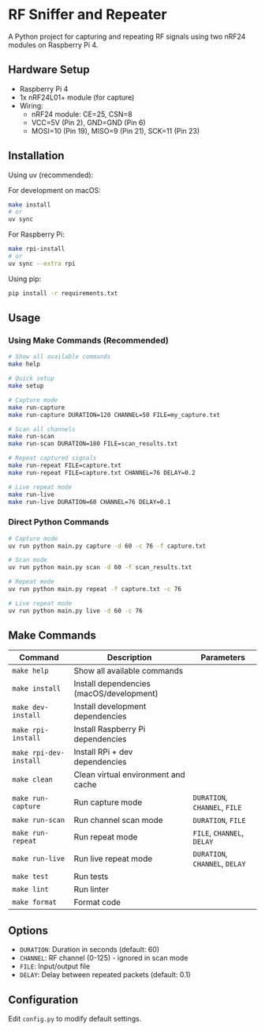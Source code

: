 # RF Sniffer and Repeater

A Python project for capturing and repeating RF signals using two nRF24 modules on Raspberry Pi 4.

## Hardware Setup

- Raspberry Pi 4
- 1x nRF24L01+ module (for capture)
- Wiring:
  - nRF24 module: CE=25, CSN=8
  - VCC=5V (Pin 2), GND=GND (Pin 6)
  - MOSI=10 (Pin 19), MISO=9 (Pin 21), SCK=11 (Pin 23)

## Installation

Using uv (recommended):

For development on macOS:
```bash
make install
# or
uv sync
```

For Raspberry Pi:
```bash
make rpi-install
# or
uv sync --extra rpi
```

Using pip:
```bash
pip install -r requirements.txt
```

## Usage

### Using Make Commands (Recommended)

```bash
# Show all available commands
make help

# Quick setup
make setup

# Capture mode
make run-capture
make run-capture DURATION=120 CHANNEL=50 FILE=my_capture.txt

# Scan all channels
make run-scan
make run-scan DURATION=180 FILE=scan_results.txt

# Repeat captured signals
make run-repeat FILE=capture.txt
make run-repeat FILE=capture.txt CHANNEL=76 DELAY=0.2

# Live repeat mode
make run-live
make run-live DURATION=60 CHANNEL=76 DELAY=0.1
```

### Direct Python Commands

```bash
# Capture mode
uv run python main.py capture -d 60 -c 76 -f capture.txt

# Scan mode
uv run python main.py scan -d 60 -f scan_results.txt

# Repeat mode
uv run python main.py repeat -f capture.txt -c 76

# Live repeat mode
uv run python main.py live -d 60 -c 76
```

## Make Commands

| Command | Description | Parameters |
|---------|-------------|------------|
| `make help` | Show all available commands | |
| `make install` | Install dependencies (macOS/development) | |
| `make dev-install` | Install development dependencies | |
| `make rpi-install` | Install Raspberry Pi dependencies | |
| `make rpi-dev-install` | Install RPi + dev dependencies | |
| `make clean` | Clean virtual environment and cache | |
| `make run-capture` | Run capture mode | `DURATION`, `CHANNEL`, `FILE` |
| `make run-scan` | Run channel scan mode | `DURATION`, `FILE` |
| `make run-repeat` | Run repeat mode | `FILE`, `CHANNEL`, `DELAY` |
| `make run-live` | Run live repeat mode | `DURATION`, `CHANNEL`, `DELAY` |
| `make test` | Run tests | |
| `make lint` | Run linter | |
| `make format` | Format code | |

## Options

- `DURATION`: Duration in seconds (default: 60)
- `CHANNEL`: RF channel (0-125) - ignored in scan mode
- `FILE`: Input/output file
- `DELAY`: Delay between repeated packets (default: 0.1)

## Configuration

Edit `config.py` to modify default settings.
